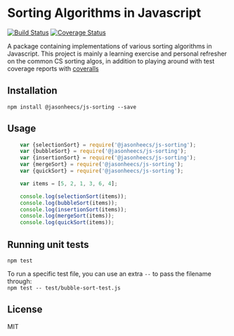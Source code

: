 # Sorting Algorithms in Javascript
[![Build Status](https://travis-ci.org/jasonheecs/js-sorting.svg?branch=master)](https://travis-ci.org/jasonheecs/js-sorting) [![Coverage Status](https://coveralls.io/repos/github/jasonheecs/js-sorting/badge.svg)](https://coveralls.io/github/jasonheecs/js-sorting)

A package containing implementations of various sorting algorithms in Javascript. This project is mainly a learning exercise and personal refresher on the common CS sorting algos, in addition to playing around with test coverage reports with [coveralls](https://coveralls.io/)

## Installation
`npm install @jasonheecs/js-sorting --save`

## Usage
```js
    var {selectionSort} = require('@jasonheecs/js-sorting');
    var {bubbleSort} = require('@jasonheecs/js-sorting');
    var {insertionSort} = require('@jasonheecs/js-sorting');
    var {mergeSort} = require('@jasonheecs/js-sorting');
    var {quickSort} = require('@jasonheecs/js-sorting');

    var items = [5, 2, 1, 3, 6, 4];

    console.log(selectionSort(items));
    console.log(bubbleSort(items));
    console.log(insertionSort(items));
    console.log(mergeSort(items));
    console.log(quickSort(items));
```

## Running unit tests
`npm test`

To run a specific test file, you can use an extra `--` to pass the filename through:  
`npm test -- test/bubble-sort-test.js`

## License
MIT